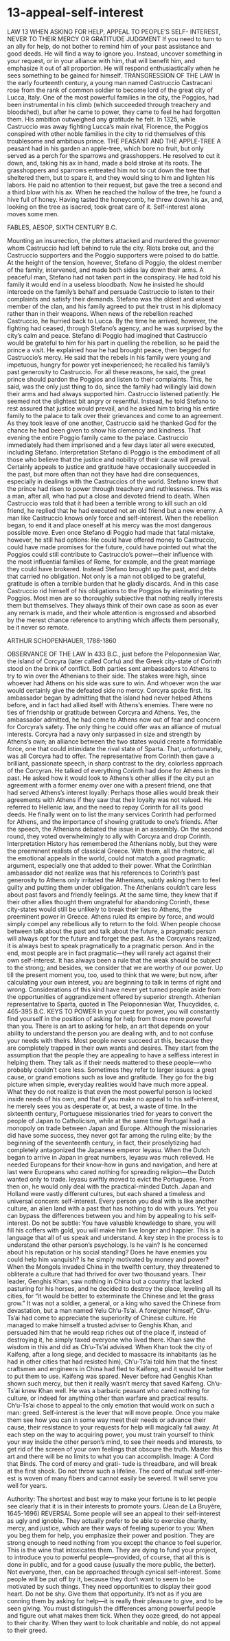 # 13-appeal-self-interest

LAW 13
WHEN ASKING FOR HELP, APPEAL TO PEOPLE’S SELF-
INTEREST, NEVER TO THEIR MERCY OR GRATITUDE
JUDGMENT
If you need to turn to an ally for help, do not bother to remind him of your
past assistance and good deeds. He will find a way to ignore you. Instead,
uncover something in your request, or in your alliance with him, that will
benefit him, and emphasize it out of all proportion. He will respond
enthusiastically when he sees something to be gained for himself.
TRANSGRESSION OF THE LAW
In the early fourteenth century, a young man named Castruccio Castracani
rose from the rank of common soldier to become lord of the great city of
Lucca, Italy. One of the most powerful families in the city, the Poggios, had
been instrumental in his climb (which succeeded through treachery and
bloodshed), but after he came to power, they came to feel he had forgotten
them. His ambition outweighed any gratitude he felt. In 1325, while
Castruccio was away fighting Lucca’s main rival, Florence, the Poggios
conspired with other noble families in the city to rid themselves of this
troublesome and ambitious prince.
THE PEASANT AND THE APPLE-TREE
A peasant had in his garden an apple-tree, which bore no fruit, but only
served as a perch for the sparrows and grasshoppers. He resolved to cut it
down, and, taking his ax in hand, made a bold stroke at its roots. The
grasshoppers and sparrows entreated him not to cut down the tree that
sheltered them, but to spare it, and they would sing to him and lighten his
labors. He paid no attention to their request, but gave the tree a second and
a third blow with his ax. When he reached the hollow of the tree, he found a
hive full of honey. Having tasted the honeycomb, he threw down his ax, and,
looking on the tree as isacred, took great care of it. Self-interest alone
moves some men.
 
FABLES, AESOP, SIXTH CENTURY B.C.
 
Mounting an insurrection, the plotters attacked and murdered the
governor whom Castruccio had left behind to rule the city. Riots broke out,
and the Castruccio supporters and the Poggio supporters were poised to do
battle. At the height of the tension, however, Stefano di Poggio, the oldest
member of the family, intervened, and made both sides lay down their arms.
A peaceful man, Stefano had not taken part in the conspiracy. He had told
his family it would end in a useless bloodbath. Now he insisted he should
intercede on the family’s behalf and persuade Castruccio to listen to their
complaints and satisfy their demands. Stefano was the oldest and wisest
member of the clan, and his family agreed to put their trust in his diplomacy
rather than in their weapons.
When news of the rebellion reached Castruccio, he hurried back to
Lucca. By the time he arrived, however, the fighting had ceased, through
Stefano’s agency, and he was surprised by the city’s calm and peace.
Stefano di Poggio had imagined that Castruccio would be grateful to him
for his part in quelling the rebellion, so he paid the prince a visit. He
explained how he had brought peace, then begged for Castruccio’s mercy.
He said that the rebels in his family were young and impetuous, hungry for
power yet inexperienced; he recalled his family’s past generosity to
Castruccio. For all these reasons, he said, the great prince should pardon the
Poggios and listen to their complaints. This, he said, was the only just thing
to do, since the family had willingly laid down their arms and had always
supported him.
Castruccio listened patiently. He seemed not the slightest bit angry or
resentful. Instead, he told Stefano to rest assured that justice would prevail,
and he asked him to bring his entire family to the palace to talk over their
grievances and come to an agreement. As they took leave of one another,
Castruccio said he thanked God for the chance he had been given to show
his clemency and kindness. That evening the entire Poggio family came to
the palace. Castruccio immediately had them imprisoned and a few days
later all were executed, including Stefano.
Interpretation
Stefano di Poggio is the embodiment of all those who believe that the
justice and nobility of their cause will prevail. Certainly appeals to justice
and gratitude have occasionally succeeded in the past, but more often than
not they have had dire consequences, especially in dealings with the
Castruccios of the world. Stefano knew that the prince had risen to power
through treachery and ruthlessness. This was a man, after all, who had put a
close and devoted friend to death. When Castruccio was told that it had
been a terrible wrong to kill such an old friend, he replied that he had
executed not an old friend but a new enemy.
A man like Castruccio knows only force and self-interest. When the
rebellion began, to end it and place oneself at his mercy was the most
dangerous possible move. Even once Stefano di Poggio had made that fatal
mistake, however, he still had options: He could have offered money to
Castruccio, could have made promises for the future, could have pointed
out what the Poggios could still contribute to Castruccio’s power—their
influence with the most influential families of Rome, for example, and the
great marriage they could have brokered.
Instead Stefano brought up the past, and debts that carried no obligation.
Not only is a man not obliged to be grateful, gratitude is often a terrible
burden that he gladly discards. And in this case Castruccio rid himself of his
obligations to the Poggios by eliminating the Poggios.
Most men are so thoroughly subjective that nothing really interests them but
themselves. They always think of their own case as soon as ever any remark
is made, and their whole attention is engrossed and absorbed by the merest
chance reference to anything which affects them personally, be it never so
remote.
 
ARTHUR SCHOPENHAUER, 1788-1860
 
OBSERVANCE OF THE LAW
In 433 B.C., just before the Peloponnesian War, the island of Corcyra (later
called Corfu) and the Greek city-state of Corinth stood on the brink of
conflict. Both parties sent ambassadors to Athens to try to win over the
Athenians to their side. The stakes were high, since whoever had Athens on
his side was sure to win. And whoever won the war would certainly give
the defeated side no mercy.
Corcyra spoke first. Its ambassador began by admitting that the island
had never helped Athens before, and in fact had allied itself with Athens’s
enemies. There were no ties of friendship or gratitude between Corcyra and
Athens. Yes, the ambassador admitted, he had come to Athens now out of
fear and concern for Corcyra’s safety. The only thing he could offer was an
alliance of mutual interests. Corcyra had a navy only surpassed in size and
strength by Athens’s own; an alliance between the two states would create a
formidable force, one that could intimidate the rival state of Sparta. That,
unfortunately, was all Corcyra had to offer.
The representative from Corinth then gave a brilliant, passionate speech,
in sharp contrast to the dry, colorless approach of the Corcyran. He talked
of everything Corinth had done for Athens in the past. He asked how it
would look to Athens’s other allies if the city put an agreement with a
former enemy over one with a present friend, one that had served Athens’s
interest loyally: Perhaps those allies would break their agreements with
Athens if they saw that their loyalty was not valued. He referred to Hellenic
law, and the need to repay Corinth for all its good deeds. He finally went on
to list the many services Corinth had performed for Athens, and the
importance of showing gratitude to one’s friends.
After the speech, the Athenians debated the issue in an assembly. On the
second round, they voted overwhelmingly to ally with Corcyra and drop
Corinth.
Interpretation
History has remembered the Athenians nobly, but they were the preeminent
realists of classical Greece. With them, all the rhetoric, all the emotional
appeals in the world, could not match a good pragmatic argument,
especially one that added to their power.
What the Corinthian ambassador did not realize was that his references to
Corinth’s past generosity to Athens only irritated the Athenians, subtly
asking them to feel guilty and putting them under obligation. The Athenians
couldn’t care less about past favors and friendly feelings. At the same time,
they knew that if their other allies thought them ungrateful for abandoning
Corinth, these city-states would still be unlikely to break their ties to
Athens, the preeminent power in Greece. Athens ruled its empire by force,
and would simply compel any rebellious ally to return to the fold.
When people choose between talk about the past and talk about the
future, a pragmatic person will always opt for the future and forget the past.
As the Corcyrans realized, it is always best to speak pragmatically to a
pragmatic person. And in the end, most people are in fact pragmatic—they
will rarely act against their own self-interest.
It has always been a rule that the weak should be subject to the strong; 
and besides, we consider that we are worthy of our power. Up till the 
present moment you, too, used to think that we were; but now, after 
calculating your own interest, you are beginning to talk in terms of right 
and wrong. Considerations of this kind have never yet turned people aside 
from the opportunities of aggrandizement offered by superior strength.
Athenian representative to Sparta, 
quoted in The Peloponnesian War, Thucydides, c. 465-395 B.C.
KEYS TO POWER
In your quest for power, you will constantly find yourself in the position of
asking for help from those more powerful than you. There is an art to
asking for help, an art that depends on your ability to understand the person
you are dealing with, and to not confuse your needs with theirs.
Most people never succeed at this, because they are completely trapped
in their own wants and desires. They start from the assumption that the
people they are appealing to have a selfless interest in helping them. They
talk as if their needs mattered to these people—who probably couldn’t care
less. Sometimes they refer to larger issues: a great cause, or grand emotions
such as love and gratitude. They go for the big picture when simple,
everyday realities would have much more appeal. What they do not realize
is that even the most powerful person is locked inside needs of his own, and
that if you make no appeal to his self-interest, he merely sees you as
desperate or, at best, a waste of time.
In the sixteenth century, Portuguese missionaries tried for years to
convert the people of Japan to Catholicism, while at the same time Portugal
had a monopoly on trade between Japan and Europe. Although the
missionaries did have some success, they never got far among the ruling
elite; by the beginning of the seventeenth century, in fact, their proselytizing
had completely antagonized the Japanese emperor Ieyasu. When the Dutch
began to arrive in Japan in great numbers, Ieyasu was much relieved. He
needed Europeans for their know-how in guns and navigation, and here at
last were Europeans who cared nothing for spreading religion—the Dutch
wanted only to trade. Ieyasu swiftly moved to evict the Portuguese. From
then on, he would only deal with the practical-minded Dutch.
Japan and Holland were vastly different cultures, but each shared a
timeless and universal concern: self-interest. Every person you deal with is
like another culture, an alien land with a past that has nothing to do with
yours. Yet you can bypass the differences between you and him by
appealing to his self-interest. Do not be subtle: You have valuable
knowledge to share, you will fill his coffers with gold, you will make him
live longer and happier. This is a language that all of us speak and
understand.
A key step in the process is to understand the other person’s psychology.
Is he vain? Is he concerned about his reputation or his social standing? Does
he have enemies you could help him vanquish? Is he simply motivated by
money and power?
When the Mongols invaded China in the twelfth century, they threatened
to obliterate a culture that had thrived for over two thousand years. Their
leader, Genghis Khan, saw nothing in China but a country that lacked
pasturing for his horses, and he decided to destroy the place, leveling all its
cities, for “it would be better to exterminate the Chinese and let the grass
grow.” It was not a soldier, a general, or a king who saved the Chinese from
devastation, but a man named Yelu Ch‘u-Ts’ai. A foreigner himself, Ch‘u-
Ts’ai had come to appreciate the superiority of Chinese culture. He
managed to make himself a trusted adviser to Genghis Khan, and persuaded
him that he would reap riches out of the place if, instead of destroying it, he
simply taxed everyone who lived there. Khan saw the wisdom in this and
did as Ch‘u-Ts’ai advised.
When Khan took the city of Kaifeng, after a long siege, and decided to
massacre its inhabitants (as he had in other cities that had resisted him),
Ch‘u-Ts’ai told him that the finest craftsmen and engineers in China had
fled to Kaifeng, and it would be better to put them to use. Kaifeng was
spared. Never before had Genghis Khan shown such mercy, but then it
really wasn’t mercy that saved Kaifeng. Ch‘u-Ts’ai knew Khan well. He
was a barbaric peasant who cared nothing for culture, or indeed for
anything other than warfare and practical results. Ch‘u-Ts’ai chose to appeal
to the only emotion that would work on such a man: greed.
Self-interest is the lever that will move people. Once you make them see
how you can in some way meet their needs or advance their cause, their
resistance to your requests for help will magically fall away. At each step on
the way to acquiring power, you must train yourself to think your way
inside the other person’s mind, to see their needs and interests, to get rid of
the screen of your own feelings that obscure the truth. Master this art and
there will be no limits to what you can accomplish.
Image: A Cord that 
Binds. The cord of 
mercy and grati- 
tude is threadbare, 
and will break at 
the first shock. 
Do not throw 
such a lifeline. 
The cord of 
mutual self-inter- 
est is woven of 
many fibers and 
cannot easily be 
severed. It will serve 
you well for years.
 
 
Authority: The shortest and best way to make your fortune is to let people
see clearly that it is in their interests to promote yours. (Jean de La Bruyère,
1645-1696)
REVERSAL
Some people will see an appeal to their self-interest as ugly and ignoble.
They actually prefer to be able to exercise charity, mercy, and justice, which
are their ways of feeling superior to you: When you beg them for help, you
emphasize their power and position. They are strong enough to need
nothing from you except the chance to feel superior. This is the wine that
intoxicates them. They are dying to fund your project, to introduce you to
powerful people—provided, of course, that all this is done in public, and for
a good cause (usually the more public, the better). Not everyone, then, can
be approached through cynical self-interest. Some people will be put off by
it, because they don’t want to seem to be motivated by such things. They
need opportunities to display their good heart.
Do not be shy. Give them that opportunity. It’s not as if you are conning
them by asking for help—it is really their pleasure to give, and to be seen
giving. You must distinguish the differences among powerful people and
figure out what makes them tick. When they ooze greed, do not appeal to
their charity. When they want to look charitable and noble, do not appeal to
their greed.
